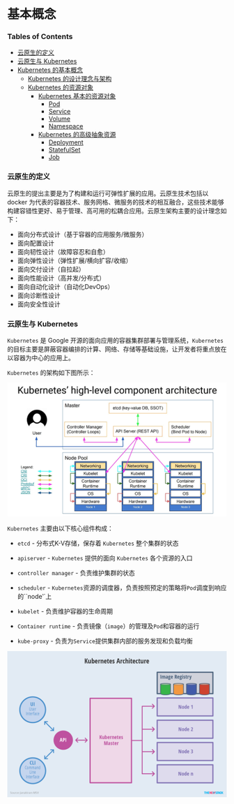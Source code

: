 # 基本概念

### Tables of Contents

- <a href="could_native">云原生的定义</a>
- <a href="cloud_native_and_k8s">云原生与 Kubernetes </a>
- <a href="k8s">Kubernetes 的基本概念</a>
  - <a href="k8s_design">Kubernetes 的设计理念与架构</a>
  - <a href="k8s_resource"> Kubernetes 的资源对象</a>
    - <a href="basic_resource">Kubernetes 基本的资源对象</a>
      - <a href="pod">Pod</a>
      - <a href="service">Service</a>
      - <a href="volume">Volume</a>
      - <a href="namespace">Namespace</a>
    - <a href="advance_resource">Kubernetes 的高级抽象资源</a>
      - <a href="deployment">Deployment</a>
      - <a href="stateful_set">StatefulSet</a>
      - <a href="job">Job</a>



### <a name="#could_native">云原生的定义</a>

云原生的提出主要是为了构建和运行可弹性扩展的应用。云原生技术包括以 docker 为代表的容器技术、服务网格、微服务的技术的相互融合，这些技术能够构建容错性更好、易于管理、高可用的松耦合应用。云原生架构主要的设计理念如下：

- 面向分布式设计（基于容器的应用服务/微服务）
- 面向配置设计
- 面向韧性设计（故障容忍和自愈）
- 面向弹性设计（弹性扩展/横向扩容/收缩）
- 面向交付设计（自拉起）
- 面向性能设计（高并发/分布式）
- 面向自动化设计（自动化DevOps）
- 面向诊断性设计
- 面向安全性设计



### <a name="#cloud_native_and_k8s">云原生与 Kubernetes</a>

``Kubernetes`` 是 Google 开源的面向应用的容器集群部署与管理系统，``Kubernetes`` 的目标主要是屏蔽容器编排的计算、网络、存储等基础设施，让开发者将重点放在以容器为中心的应用上。

``Kubernetes`` 的架构如下图所示：

<img src=".images/README/image-20200515204618710.png" alt="image-20200515204618710" style="zoom:80%;" />

``Kubernetes`` 主要由以下核心组件构成：

- ``etcd`` - 分布式K-V存储，保存着 ``Kubernetes`` 整个集群的状态

- ``apiserver`` - ``Kubernetes`` 提供的面向 ``Kubernetes`` 各个资源的入口

- ``controller manager`` - 负责维护集群的状态

- ``scheduler`` - ``Kubernetes``资源的调度器，负责按照预定的策略将``Pod``调度到响应的``node‵`上

- ``kubelet`` - 负责维护容器的生命周期

- ``Container runtime`` - 负责镜像（``image``）的管理及``Pod``和容器的运行

- ``kube-proxy`` - 负责为``Service``提供集群内部的服务发现和负载均衡

  

![file:///home/dev/Pictures/kubernetes-whole-arch.png](.images/basis_concept/kubernetes-whole-arch.png)

